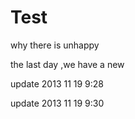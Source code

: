 Test
====
why there is unhappy


the last day ,we have a new 


update 2013  11 19  9:28 



update 2013  11 19  9:30
